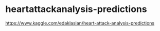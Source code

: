 # heartattackanalysis-predictions
https://www.kaggle.com/edaklaslan/heart-attack-analysis-predictions
